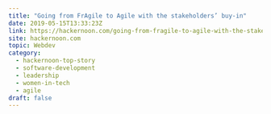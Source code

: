 ```yaml
---
title: "Going from FrAgile to Agile with the stakeholders’ buy-in"
date: 2019-05-15T13:33:23Z
link: https://hackernoon.com/going-from-fragile-to-agile-with-the-stakeholders-buy-in-bb1012502f8d?source=rss----3a8144eabfe3---4&utm_medium=RSS&utm_source=hune
site: hackernoon.com
topic: Webdev
category:
  - hackernoon-top-story
  - software-development
  - leadership
  - women-in-tech
  - agile
draft: false
---
```

